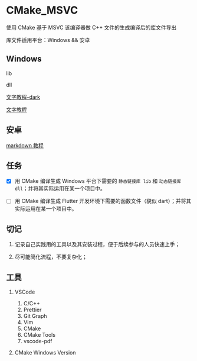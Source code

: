 # CMake_MSVC

使用 CMake 基于 MSVC 该编译器做 C++ 文件的生成编译后的库文件导出

库文件适用平台：Windows && 安卓

## Windows

lib

dll

[文字教程-dark](./cmake_link_library/slides-export-dark.pdf)

[文字教程](./cmake_link_library/slides-export.pdf)

## 安卓

[markdown 教程](./flutter/README.md)

## 任务

- [x] 用 CMake 编译生成 Windows 平台下需要的 `静态链接库 lib` 和 `动态链接库 dll`；并将其实际运用在某一个项目中。

- [ ] 用 CMake 编译生成 Flutter 开发环境下需要的函数文件（貌似 dart）；并将其实际运用在某一个项目中。

## 切记

1. 记录自己实践用的工具以及其安装过程，便于后续参与的人员快速上手；

2. 尽可能简化流程，不要复杂化；

## 工具

1. VSCode
   1. C/C++
   2. Prettier
   3. Git Graph
   4. Vim
   5. CMake
   6. CMake Tools
   7. vscode-pdf

2. CMake Windows Version